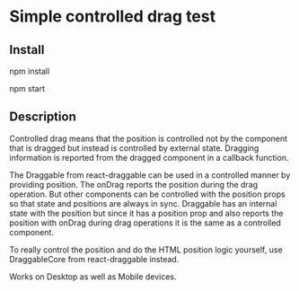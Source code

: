 # Simple controlled drag test

## Install

npm install

npm start

## Description

Controlled drag means that the position is controlled not by the component that is dragged but instead is controlled by external state. Dragging information is reported from the dragged component in a callback function.

The Draggable from react-draggable can be used in a controlled manner by providing position. The onDrag reports the position during the drag operation. But other components can be controlled with the position props so that state and positions are always in sync. Draggable has an internal state with the position but since it has a position prop and also reports the position with onDrag during drag operations it is the same as a controlled component.

To really control the position and do the HTML position logic yourself, use DraggableCore from react-draggable instead.

Works on Desktop as well as Mobile devices.
